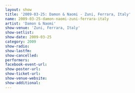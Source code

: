 ```yaml
---
layout: show
title: '2009-03-25: Damon & Naomi - Zuni, Ferrara, Italy'
name: 2009-03-25-damon-naomi-zuni-ferrara-italy
artist: 'Damon & Naomi'
show-venue: 'Zuni, Ferrara, Italy'
show-setlist: 
show-date: 2009-03-25
category: 2009
show-radio: 
show-lastfm: 
show-cancelled: 
performers: 
facebook-event-url: 
show-poster-url: 
show-ticket-url: 
show-venue-website: 
show-additional: 
---
```


